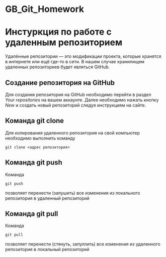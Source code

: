 # GB_Git_Homework

# Инстуркция по работе с удаленным репозиторием

Удалённые репозитории — это модификации проекта, которые хранятся в интернете или ещё где-то в сети. В нашем случае хранилищем удаленных репозиториев будет являться GitHub.

## Создание репозитория на GitHub

Для создания репозитория на GitHub необходимо перейти в раздел *Your repositories* на вашем аккаунте. Далее необходимо нажать кнопку *New* и создать новый репозиторий следуя инструкциям на сайте.

## Команда git clone

Для копирования удаленного репозитория на свой компьютер необходимо выполнить команду

    git clone <адрес репозитория>

## Команда git push

Команда

    git push

позволяет перенести (запушить) все изменения из локального репозитория в удаленный репозиторий

## Команда git pull

Команда

    git pull

позволяет перенести (стянуть, запуллить) все изменения из удаленного репозитория в локальный репозиторий

